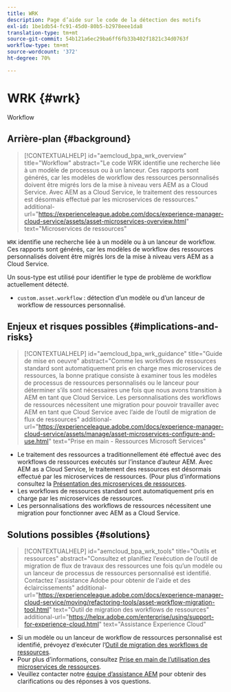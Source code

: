 ```yaml
---
title: WRK
description: Page d’aide sur le code de la détection des motifs
exl-id: 1be1db54-fc91-45d0-80b5-b2978eee1da8
translation-type: tm+mt
source-git-commit: 54b121a6ec29ba6ff6fb33b402f1821c34d0763f
workflow-type: tm+mt
source-wordcount: '372'
ht-degree: 70%

---
```


# WRK {#wrk}

Workflow

## Arrière-plan {#background}

>[!CONTEXTUALHELP]
>id="aemcloud_bpa_wrk_overview"
>title="Workflow"
>abstract="Le code WRK identifie une recherche liée à un modèle de processus ou à un lanceur. Ces rapports sont générés, car les modèles de workflow des ressources personnalisés doivent être migrés lors de la mise à niveau vers AEM as a Cloud Service. Avec AEM as a Cloud Service, le traitement des ressources est désormais effectué par les microservices de ressources."
>additional-url="https://experienceleague.adobe.com/docs/experience-manager-cloud-service/assets/asset-microservices-overview.html" text="Microservices de ressources"

`WRK` identifie une recherche liée à un modèle ou à un lanceur de workflow. Ces rapports sont générés, car les modèles de workflow des ressources personnalisés doivent être migrés lors de la mise à niveau vers AEM as a Cloud Service.

Un sous-type est utilisé pour identifier le type de problème de workflow actuellement détecté.

* `custom.asset.workflow` : détection d’un modèle ou d’un lanceur de workflow de ressources personnalisé.

## Enjeux et risques possibles {#implications-and-risks}

>[!CONTEXTUALHELP]
>id="aemcloud_bpa_wrk_guidance"
>title="Guide de mise en oeuvre"
>abstract="Comme les workflows de ressources standard sont automatiquement pris en charge mes microservices de ressources, la bonne pratique consiste à examiner tous les modèles de processus de ressources personnalisés ou le lanceur pour déterminer s’ils sont nécessaires une fois que nous avons transition à AEM en tant que Cloud Service. Les personnalisations des workflows de ressources nécessitent une migration pour pouvoir travailler avec AEM en tant que Cloud Service avec l’aide de l’outil de migration de flux de ressources"
>additional-url="https://experienceleague.adobe.com/docs/experience-manager-cloud-service/assets/manage/asset-microservices-configure-and-use.html" text="Prise en main - Ressources Microsoft Services"

* Le traitement des ressources a traditionnellement été effectué avec des workflows de ressources exécutés sur l’instance d’auteur AEM. Avec AEM as a Cloud Service, le traitement des ressources est désormais effectué par les microservices de ressources. (Pour plus d’informations consultez la [Présentation des microservices de ressources](https://experienceleague.adobe.com/docs/experience-manager-cloud-service/assets/asset-microservices-overview.html?lang=fr).
* Les workflows de ressources standard sont automatiquement pris en charge par les microservices de ressources.
* Les personnalisations des workflows de ressources nécessitent une migration pour fonctionner avec AEM as a Cloud Service.

## Solutions possibles {#solutions}

>[!CONTEXTUALHELP]
>id="aemcloud_bpa_wrk_tools"
>title="Outils et ressources"
>abstract="Consultez et planifiez l’exécution de l’outil de migration de flux de travaux des ressources une fois qu’un modèle ou un lanceur de processus de ressources personnalisé est identifié. Contactez l&#39;assistance Adobe pour obtenir de l&#39;aide et des éclaircissements"
>additional-url="https://experienceleague.adobe.com/docs/experience-manager-cloud-service/moving/refactoring-tools/asset-workflow-migration-tool.html" text="Outil de migration des workflows de ressources"
>additional-url="https://helpx.adobe.com/enterprise/using/support-for-experience-cloud.html" text="Assistance Experience Cloud"

* Si un modèle ou un lanceur de workflow de ressources personnalisé est identifié, prévoyez d’exécuter l’[Outil de migration des workflows de ressources](https://experienceleague.adobe.com/docs/experience-manager-cloud-service/moving/refactoring-tools/asset-workflow-migration-tool.html?lang=fr).
* Pour plus d’informations, consultez [Prise en main de l’utilisation des microservices de ressources](https://experienceleague.adobe.com/docs/experience-manager-cloud-service/assets/manage/asset-microservices-configure-and-use.html?lang=fr).
* Veuillez contacter notre [équipe d’assistance AEM](https://helpx.adobe.com/fr/enterprise/using/support-for-experience-cloud.html) pour obtenir des clarifications ou des réponses à vos questions.
